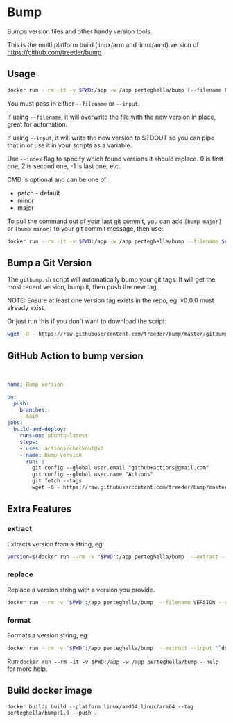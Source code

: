 # Bump

Bumps version files and other handy version tools.

This is the multi platform build (linux/arm and linux/amd) version of https://github.com/treeder/bump

## Usage

```sh
docker run --rm -it -v $PWD:/app -w /app perteghella/bump [--filename FILENAME] [--input STRING] [CMD]
```

You must pass in either `--filename` or `--input`.

If using `--filename`, it will overwrite the file with the new version in place, great for automation.

If using `--input`, it will write the new version to STDOUT so you can pipe that in or use it in your scripts as a variable.

Use `--index` flag to specify which found versions it should replace. 0 is first one, 2 is second one, -1 is last one, etc.

CMD is optional and can be one of:

* patch - default
* minor
* major

To pull the command out of your last git commit, you can add `[bump major]` or `[bump minor]` to your git commit message, then use:

```sh
docker run --rm -it -v $PWD:/app -w /app perteghella/bump --filename $version_file "$(git log -1 --pretty=%B)"
```

## Bump a Git Version

The `gitbump.sh` script will automatically bump your git tags. It will get the most recent version, bump it, 
then push the new tag.

NOTE: Ensure at least one version tag exists in the repo, eg: v0.0.0 must already exist.

Or just run this if you don't want to download the script:

```sh
wget -O - https://raw.githubusercontent.com/treeder/bump/master/gitbump.sh | bash
```

## GitHub Action to bump version

```yaml

  
name: Bump version

on:
  push:
    branches: 
    - main
jobs:
  build-and-deploy:    
    runs-on: ubuntu-latest
    steps:
    - uses: actions/checkout@v2
    - name: Bump version
      run: |
        git config --global user.email "github+actions@gmail.com"
        git config --global user.name "Actions"
        git fetch --tags
        wget -O - https://raw.githubusercontent.com/treeder/bump/master/gitbump.sh | bash
```

## Extra Features

### extract

Extracts version from a string, eg: 

```sh
version=$(docker run --rm -v "$PWD":/app perteghella/bump  --extract --input "`docker -v`")
```

### replace

Replace a version string with a version you provide.

```sh
docker run --rm -v "$PWD":/app perteghella/bump  --filename VERSION --replace 1.2.3
```

### format

Formats a version string, eg:

```sh
docker run --rm -v "$PWD":/app perteghella/bump  --extract --input "`docker -v`" --format M.m
```

Run `docker run --rm -it -v $PWD:/app -w /app perteghella/bump --help` for more help.

## Build docker image

```
docker buildx build --platform linux/amd64,linux/arm64 --tag perteghella/bump:1.0 --push .
```
